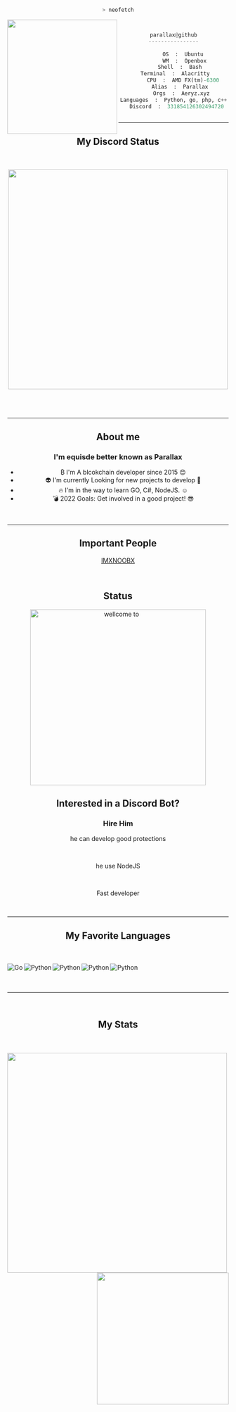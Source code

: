 
<center>

<p align="middle">

```bash

> neofetch

```
<img src="https://cdn.discordapp.com/attachments/852256383001034782/908765361502056508/314827.jpg" align="left" width="250" height="260">

```py


parallax@github
----------------

       OS  :  Ubuntu 
       WM  :  Openbox
    Shell  :  Bash
 Terminal  :  Alacritty
      CPU  :  AMD FX(tm)-6300
    Alias  :  Parallax
     Orgs  :  Aeryz.xyz
Languages  :  Python, go, php, c++
  Discord  :  331854126302494720
  
```
<div align="center">
<hr>
<h2>My Discord Status</h4>
<br>
<br>

<img align="center" width="500" src="https://discord.c99.nl/widget/theme-2/331854126302494720.png" />
<br>
<br>
<br>
<br>
</div>

<p align="middle">
</p>
	<div align="center">
<hr>
<h2>About me</h2>

### I'm equisde better known as Parallax
- ₿ I'm A blcokchain developer since 2015 :blush:
- 👽 I'm currently Looking for new projects to develop :speak_no_evil:
- 🔥 I'm in the way to learn GO, C#, NodeJS. :relaxed:
- 💣 2022 Goals: Get involved in a good project! :sunglasses:

</div>
<div align="center">
<br>
<hr>
<h2 align="center">Important People</h2>

[IMXNOOBX](https://github.com/IMXNOOBX)

<br>
</div>

<h2 align="center"> Status</h2>

<div align="center">
    <img align="center" width="400" alt="wellcome to" src="https://discord.c99.nl/widget/theme-3/652969127756955658.png" />
</p>
<div align="middle">
 <h2> Interested in a Discord Bot?</h2>

 ### Hire Him
  he can develop good protections

  <br>
  
  he use NodeJS
  
  <br>

  Fast developer
   
</div>

<br>
<div align="center">
<hr>
<h2 align="center">My Favorite Languages</h2>
<br>
<br>
<img align="left" alt="Go" src="https://img.shields.io/badge/Go-black?style=for-the-badge&logo=Go&logoColor=white"/>
<img align="left" alt="Python" src="https://img.shields.io/badge/Python-black?style=for-the-badge&logo=Python&logoColor=yellow"/>
<img align="left" alt="Python" src="https://img.shields.io/badge/PHP-black?style=for-the-badge&logo=Php&logoColor=purple"/>
<img align="left" alt="Python" src="https://img.shields.io/badge/C++-black?style=for-the-badge&logo=Cplusplus&logoColor=white"/>
<img align="left" alt="Python" src="https://img.shields.io/badge/C++-black?style=for-the-badge&logo=Cplusplus&logoColor=white"/>
<br>
<br>
<br>
<hr>
<br>
</div>
<h2>My Stats</h2>
<a href="https://github.com/equisde">
<br>
<br>
  <img align="left" width="500" src="https://github-readme-stats.vercel.app/api?username=equisde&show_icons=true&theme=dark" />
</a>
<a href="https://github.com/equisde">
  <img align="right" width="300" src="https://github-readme-stats.vercel.app/api/top-langs/?username=equisde&langs_count=80&theme=dark&layout=compact" />
</a>
</center>


    
